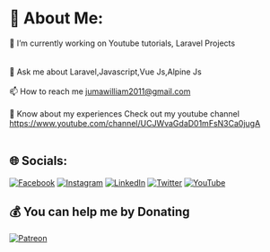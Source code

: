 
# 💫 About Me:
🔭 I’m currently working on Youtube tutorials, Laravel Projects<br><br><br>💬 Ask me about Laravel,Javascript,Vue Js,Alpine Js<br><br>📫 How to reach me jumawilliam2011@gmail.com<br><br>📄 Know about my experiences Check out my youtube channel https://www.youtube.com/channel/UCJWvaGdaD01mFsN3Ca0jugA<br><br>


## 🌐 Socials:
[![Facebook](https://img.shields.io/badge/Facebook-%231877F2.svg?logo=Facebook&logoColor=white)](https://facebook.com/williamjumamisiko) [![Instagram](https://img.shields.io/badge/Instagram-%23E4405F.svg?logo=Instagram&logoColor=white)](https://instagram.com/williamjuma_m) [![LinkedIn](https://img.shields.io/badge/LinkedIn-%230077B5.svg?logo=linkedin&logoColor=white)](https://linkedin.com/in/william-juma-a649a3175) [![Twitter](https://img.shields.io/badge/Twitter-%231DA1F2.svg?logo=Twitter&logoColor=white)](https://twitter.com/MisikoWilliam) [![YouTube](https://img.shields.io/badge/YouTube-%23FF0000.svg?logo=YouTube&logoColor=white)](https://youtube.com/@UCJWvaGdaD01mFsN3Ca0jugA) 




  ## 💰 You can help me by Donating
  [![Patreon](https://img.shields.io/badge/Patreon-F96854?style=for-the-badge&logo=patreon&logoColor=white)](https://www.patreon.com/user?u=84827017) 

